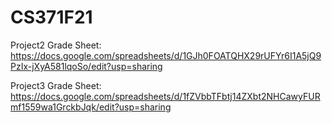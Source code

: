 # CS371F21
Project2 Grade Sheet: https://docs.google.com/spreadsheets/d/1GJh0FOATQHX29rUFYr6I1A5jQ9PzIx-jXyA581lqoSo/edit?usp=sharing

Project3 Grade Sheet: https://docs.google.com/spreadsheets/d/1fZVbbTFbtj14ZXbt2NHCawyFURmf1559wa1GrckbJqk/edit?usp=sharing
